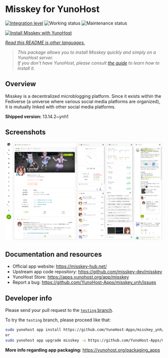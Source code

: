 <!--
N.B.: This README was automatically generated by <https://github.com/YunoHost/apps/tree/master/tools/readme_generator>
It shall NOT be edited by hand.
-->

# Misskey for YunoHost

[![Integration level](https://dash.yunohost.org/integration/misskey.svg)](https://dash.yunohost.org/appci/app/misskey) ![Working status](https://ci-apps.yunohost.org/ci/badges/misskey.status.svg) ![Maintenance status](https://ci-apps.yunohost.org/ci/badges/misskey.maintain.svg)

[![Install Misskey with YunoHost](https://install-app.yunohost.org/install-with-yunohost.svg)](https://install-app.yunohost.org/?app=misskey)

*[Read this README is other languages.](./ALL_README.md)*

> *This package allows you to install Misskey quickly and simply on a YunoHost server.*  
> *If you don't have YunoHost, please consult [the guide](https://yunohost.org/install) to learn how to install it.*

## Overview

Misskey is a decentralized microblogging platform. Since it exists within the Fediverse (a universe where various social media platforms are organized), it is mutually linked with other social media platforms.


**Shipped version:** 13.14.2~ynh1

## Screenshots

![Screenshot of Misskey](./doc/screenshots/screenshot-desktop.png)

## Documentation and resources

- Official app website: <https://misskey-hub.net/>
- Upstream app code repository: <https://github.com/misskey-dev/misskey>
- YunoHost Store: <https://apps.yunohost.org/app/misskey>
- Report a bug: <https://github.com/YunoHost-Apps/misskey_ynh/issues>

## Developer info

Please send your pull request to the [`testing` branch](https://github.com/YunoHost-Apps/misskey_ynh/tree/testing).

To try the `testing` branch, please proceed like that:

```bash
sudo yunohost app install https://github.com/YunoHost-Apps/misskey_ynh/tree/testing --debug
or
sudo yunohost app upgrade misskey -u https://github.com/YunoHost-Apps/misskey_ynh/tree/testing --debug
```

**More info regarding app packaging:** <https://yunohost.org/packaging_apps>
